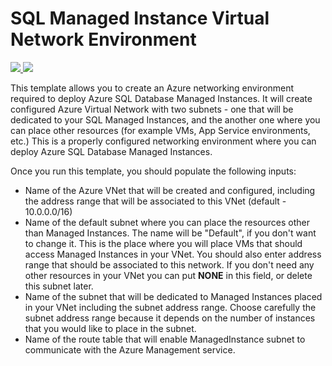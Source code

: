 # SQL Managed Instance Virtual Network Environment

<a href="https://portal.azure.com/#create/Microsoft.Template/uri/https%3A%2F%2Fraw.githubusercontent.com%2Fjovanpop-msft%2Fazure-quickstart-templates%2Fmaster%2F101-sql-managed-instance-azure-environment%2Fazuredeploy.json" target="_blank">
    <img src="http://azuredeploy.net/deploybutton.png"/>
</a>
<a href="http://armviz.io/#/?load=https%3A%2F%2Fraw.githubusercontent.com%2Fjovanpop-msft%2Fazure-quickstart-templates%2Fmaster%2F101-sql-managed-instance-azure-environment%2Fazuredeploy.json" target="_blank">
    <img src="http://armviz.io/visualizebutton.png"/>
</a>

This template allows you to create an Azure networking environment required to deploy Azure SQL Database Managed Instances.
It will create configured Azure Virtual Network with two subnets - one that will be dedicated to your SQL Managed Instances,
and the another one where you can place other resources (for example VMs, App Service environments, etc.) This is a properly
configured networking environment where you can deploy Azure SQL Database Managed Instances.

Once you run this template, you should populate the following inputs:
 - Name of the Azure VNet that will be created and configured, including the address range that will be associated to this VNet (default - 10.0.0.0/16)
 - Name of the default subnet where you can place the resources other than Managed Instances. The name will be "Default", if you don't want to change it.
   This is the place where you will place VMs that should access Managed Instances in your VNet. You should also enter address range that
   should be associated to this network. If you don't need any other resources in your VNet you can put **NONE** in this field, or delete this subnet later. 
 - Name of the subnet that will be dedicated to Managed Instances placed in your VNet including the subnet address range. Choose carefully the subnet 
   address range because it depends on the number of instances that you would like to place in the subnet.
 - Name of the route table that will enable ManagedInstance subnet to communicate with the Azure Management service.
